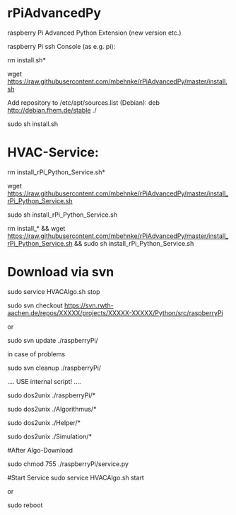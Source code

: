 # rPiAdvancedPy
raspberry Pi Advanced Python Extension (new version etc.)

raspberry Pi ssh Console (as e.g. pi):

rm install.sh*

wget https://raw.githubusercontent.com/mbehnke/rPiAdvancedPy/master/install.sh

Add repository to /etc/apt/sources.list (Debian):
deb http://debian.fhem.de/stable ./

sudo sh install.sh


# HVAC-Service:

rm install_rPi_Python_Service.sh*

wget https://raw.githubusercontent.com/mbehnke/rPiAdvancedPy/master/install_rPi_Python_Service.sh

sudo sh install_rPi_Python_Service.sh

rm install_* && wget https://raw.githubusercontent.com/mbehnke/rPiAdvancedPy/master/install_rPi_Python_Service.sh && sudo sh install_rPi_Python_Service.sh

# Download via svn

  sudo service HVACAlgo.sh stop

  sudo svn checkout https://svn.rwth-aachen.de/repos/XXXXX/projects/XXXXX-XXXXX/Python/src/raspberryPi

or

  sudo svn update ./raspberryPi/

in case of problems

  sudo svn cleanup ./raspberryPi/


.... USE internal script! ....


sudo dos2unix ./raspberryPi/*

sudo dos2unix ./Algorithmus/*

sudo dos2unix ./Helper/*

sudo dos2unix ./Simulation/*


#After Algo-Download

sudo chmod 755 ./raspberryPi/service.py


#Start Service
sudo service HVACAlgo.sh start

or

sudo reboot

